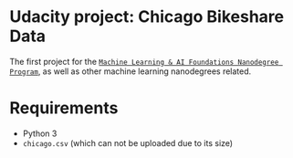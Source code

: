 # Udacity project: Chicago Bikeshare Data

The first project for the [`Machine Learning & AI Foundations Nanodegree Program`](https://br.udacity.com/course/fundamentos-machine-learning--nd109), as well as other machine learning nanodegrees related.

# Requirements
  - Python 3
  - `chicago.csv` (which can not be uploaded due to its size)



